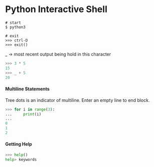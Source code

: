 # Python Interactive Shell


```shell
# start
$ python3

# exit
>>> ctrl-D
>>> exit()
```

_ -> most recent output being hold in this character

```python
>>> 3 * 5
15
>>> _ + 5
20
```

#### Multiline Statements
Tree dots is an indicator of multiline. Enter an empty line to end block.

```python
>>> for i in range(3):
...     print(i)
...
0
1
2
```

#### Getting Help

```python
>>> help()
help> keywords
```
